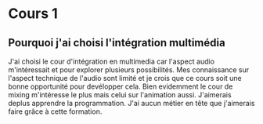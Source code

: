 # Cours 1

## Pourquoi j'ai choisi l'intégration multimédia
J'ai choisi le cour d'intégration en multimedia car l'aspect audio m'intéressait et pour explorer plusieurs possibilités.
Mes connaissance sur l'aspect technique de l'audio sont limité et je crois que ce cours soit une bonne opportunité pour devélopper cela. 
Bien evidemment le cour de mixing m'intéresse le plus mais celui sur l'animation aussi.
J'aimerais deplus apprendre la programmation.
J'ai aucun métier en tête que j'aimerais faire grâce à cette formation.
